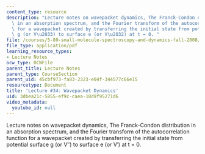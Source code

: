 ```yaml
---
content_type: resource
description: "Lecture notes on wavepacket dynamics, The Franck-Condon distribution\
  \ in an absorption spectrum, and the Fourier transform of the autocorrelation function\
  \ for a wavepacket created by transferring the initial state from potential surface\
  \ g (or V\u2033) to surface e (or V\u2032) at t = 0. "
file: /courses/5-80-small-molecule-spectroscopy-and-dynamics-fall-2008/3dbea21c5855ef9ccaea18d9f95271d6_34_580ln_fa08.pdf
file_type: application/pdf
learning_resource_types:
- Lecture Notes
ocw_type: OCWFile
parent_title: Lecture Notes
parent_type: CourseSection
parent_uid: 45cbf973-fa83-2323-e04f-344577c66e15
resourcetype: Document
title: 'Lecture #34: Wavepacket Dynamics'
uid: 3dbea21c-5855-ef9c-caea-18d9f95271d6
video_metadata:
  youtube_id: null
---
```

Lecture notes on wavepacket dynamics, The Franck-Condon distribution in an absorption spectrum, and the Fourier transform of the autocorrelation function for a wavepacket created by transferring the initial state from potential surface g (or V″) to surface e (or V′) at t = 0. 

